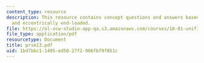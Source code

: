 ```yaml
---
content_type: resource
description: This resource contains concept questions and answers based on clamped-free
  and eccentrically end-loaded.
file: https://ol-ocw-studio-app-qa.s3.amazonaws.com/courses/16-01-unified-engineering-i-ii-iii-iv-fall-2005-spring-2006/1bd7bbc11495ed5027f2906fbf9f851c_prsm13.pdf
file_type: application/pdf
resourcetype: Document
title: prsm13.pdf
uid: 1bd7bbc1-1495-ed50-27f2-906fbf9f851c
---
```

